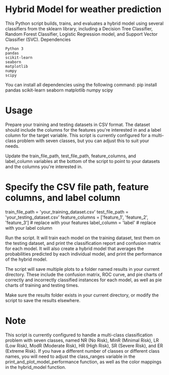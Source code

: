 
# Hybrid Model for weather prediction

This Python script builds, trains, and evaluates a hybrid model using several classifiers from the sklearn library, including a Decision Tree Classifier, Random Forest Classifier, Logistic Regression model, and Support Vector Classifier (SVC).
Dependencies

    Python 3
    pandas
    scikit-learn
    seaborn
    matplotlib
    numpy
    scipy

You can install all dependencies using the following command:
pip install pandas scikit-learn seaborn matplotlib numpy scipy


# Usage

Prepare your training and testing datasets in CSV format. The dataset should include the columns for the features you're interested in and a label column for the target variable. This script is currently configured for a multi-class problem with seven classes, but you can adjust this to suit your needs.

Update the train_file_path, test_file_path, feature_columns, and label_column variables at the bottom of the script to point to your datasets and the columns you're interested in.

# Specify the CSV file path, feature columns, and label column
train_file_path = 'your_training_dataset.csv'
test_file_path = 'your_testing_dataset.csv'
feature_columns = ['feature_1', 'feature_2', 'feature_3']  # replace with your features
label_column = 'label'  # replace with your label column


Run the script. It will train each model on the training dataset, test them on the testing dataset, and print the classification report and confusion matrix for each model. It will also create a hybrid model that averages the probabilities predicted by each individual model, and print the performance of the hybrid model.

The script will save multiple plots to a folder named results in your current directory. These include the confusion matrix, ROC curve, and pie charts of correctly and incorrectly classified instances for each model, as well as pie charts of training and testing times.

Make sure the results folder exists in your current directory, or modify the script to save the results elsewhere.


# Note

This script is currently configured to handle a multi-class classification problem with seven classes, named NR (No Risk), MinR (Minimal Risk), LR (Low Risk), ModR (Moderate Risk), HR (High Risk), SR (Severe Risk), and ER (Extreme Risk). If you have a different number of classes or different class names, you will need to adjust the class_ranges variable in the print_and_plot_model_performance function, as well as the color mappings in the hybrid_model function.
